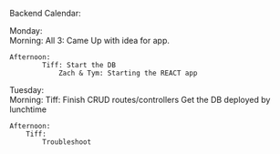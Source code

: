 

Backend Calendar: 

Monday:    
    Morning: 
        All 3:
        Came Up with idea for app. 

    Afternoon: 
            Tiff: Start the DB 
                Zach & Tym: Starting the REACT app 

Tuesday:    
    Morning: 
        Tiff: 
            Finish CRUD routes/controllers
            Get the DB deployed by lunchtime 

    Afternoon: 
        Tiff: 
            Troubleshoot 








